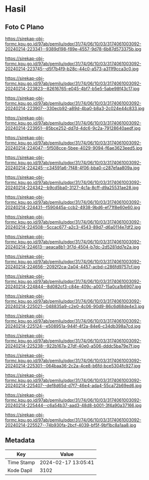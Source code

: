 # Hasil

## Foto C Plano

https://sirekap-obj-formc.kpu.go.id/97ab/pemilu/pdpr/31/74/06/10/03/3174061003092-20240214-223341--9389d198-f89e-4557-9d78-6b87d573375b.jpg

https://sirekap-obj-formc.kpu.go.id/97ab/pemilu/pdpr/31/74/06/10/03/3174061003092-20240214-223745--d5f7b4f9-b28c-44c0-a573-a311f9cca3c0.jpg

https://sirekap-obj-formc.kpu.go.id/97ab/pemilu/pdpr/31/74/06/10/03/3174061003092-20240214-223823--82616765-e045-4bf7-b5e5-5abe98f43c17.jpg

https://sirekap-obj-formc.kpu.go.id/97ab/pemilu/pdpr/31/74/06/10/03/3174061003092-20240214-223907--330ecb92-a89d-4ba0-b8a3-2c024e44c833.jpg

https://sirekap-obj-formc.kpu.go.id/97ab/pemilu/pdpr/31/74/06/10/03/3174061003092-20240214-223951--85bce252-dd7d-4dc6-9c2a-79128640aedf.jpg

https://sirekap-obj-formc.kpu.go.id/97ab/pemilu/pdpr/31/74/06/10/03/3174061003092-20240214-224047--5f508cce-5bee-4029-9094-f6ae3623eed5.jpg

https://sirekap-obj-formc.kpu.go.id/97ab/pemilu/pdpr/31/74/06/10/03/3174061003092-20240214-224245--c34591a6-7f48-4f06-bba0-c287efaa809a.jpg

https://sirekap-obj-formc.kpu.go.id/97ab/pemilu/pdpr/31/74/06/10/03/3174061003092-20240214-224342--b9cd5ba0-3127-4c1a-8cff-d9a25531ae28.jpg

https://sirekap-obj-formc.kpu.go.id/97ab/pemilu/pdpr/31/74/06/10/03/3174061003092-20240214-224431--f590445a-ccb2-4938-9bd6-ef71f8e60e60.jpg

https://sirekap-obj-formc.kpu.go.id/97ab/pemilu/pdpr/31/74/06/10/03/3174061003092-20240214-224508--5ccac677-a2c3-4543-89d7-d6a0114e7df2.jpg

https://sirekap-obj-formc.kpu.go.id/97ab/pemilu/pdpr/31/74/06/10/03/3174061003092-20240214-224613--aeaca8b1-3f7d-4504-b7dc-2d5281dd7e2a.jpg

https://sirekap-obj-formc.kpu.go.id/97ab/pemilu/pdpr/31/74/06/10/03/3174061003092-20240214-224656--2092f2ca-2a04-4457-acbd-c286fd9757cf.jpg

https://sirekap-obj-formc.kpu.go.id/97ab/pemilu/pdpr/31/74/06/10/03/3174061003092-20240214-224844--8d082cf3-c84e-409c-a007-15a0ca1b6907.jpg

https://sirekap-obj-formc.kpu.go.id/97ab/pemilu/pdpr/31/74/06/10/03/3174061003092-20240214-225021--048835a9-c2e0-4c06-90d9-86c6d68de4e3.jpg

https://sirekap-obj-formc.kpu.go.id/97ab/pemilu/pdpr/31/74/06/10/03/3174061003092-20240214-225124--e508951a-944f-4f2a-84e6-c34db398a7cd.jpg

https://sirekap-obj-formc.kpu.go.id/97ab/pemilu/pdpr/31/74/06/10/03/3174061003092-20240214-225238--922b167a-27df-40e0-a506-dddc5ba79e7f.jpg

https://sirekap-obj-formc.kpu.go.id/97ab/pemilu/pdpr/31/74/06/10/03/3174061003092-20240214-225301--064baa36-2c2a-4ce8-b6fd-bce5304fc927.jpg

https://sirekap-obj-formc.kpu.go.id/97ab/pemilu/pdpr/31/74/06/10/03/3174061003092-20240214-225407--def8d65d-d7f7-46e4-ada4-55ca72b69ed6.jpg

https://sirekap-obj-formc.kpu.go.id/97ab/pemilu/pdpr/31/74/06/10/03/3174061003092-20240214-225444--c6a54b37-aad3-48d8-b001-3f4a90a37166.jpg

https://sirekap-obj-formc.kpu.go.id/97ab/pemilu/pdpr/31/74/06/10/03/3174061003092-20240214-225527--74b930fa-2bcf-4039-bf5f-9bf1bc8a1aa8.jpg


## Metadata

| Key        | Value               |
| ---------- | ------------------- |
| Time Stamp | 2024-02-17 13:05:41 |
| Kode Dapil | 3102                |



